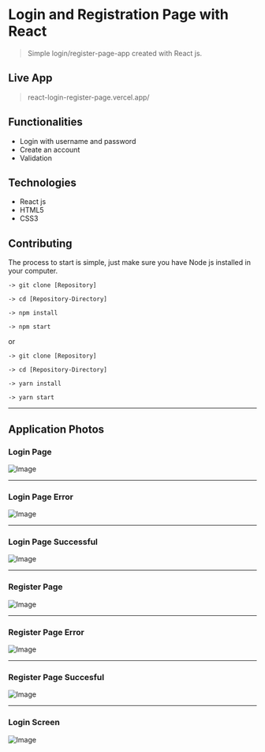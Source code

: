 # Login and Registration Page with React

> Simple login/register-page-app created with React js.

## Live App

> react-login-register-page.vercel.app/

## Functionalities

- Login with username and password
- Create an account
- Validation



## Technologies

- React js
- HTML5
- CSS3



## Contributing

The process to start is simple, just make sure you have Node js installed in your computer.

```
-> git clone [Repository]

-> cd [Repository-Directory]

-> npm install

-> npm start
```

or

```
-> git clone [Repository]

-> cd [Repository-Directory]

-> yarn install

-> yarn start
```

---

## Application Photos

### Login Page

![Image](./src/assets/login-page.webp)

---

### Login Page Error

![Image](./src/assets/login-error.webp)

---

### Login Page Successful

![Image](./src/assets/login-successful.webp)

---

### Register Page

![Image](./src/assets/register-page.webp)

---

### Register Page Error

![Image](./src/assets/register-error.webp)

---

### Register Page Succesful

![Image](./src/assets/register-successful.webp)

---

### Login Screen

![Image](./src/assets/login-screen.png)
